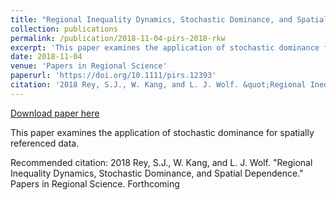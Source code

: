 ```yaml
---
title: "Regional Inequality Dynamics, Stochastic Dominance, and Spatial Dependence"
collection: publications
permalink: /publication/2018-11-04-pirs-2018-rkw
excerpt: 'This paper examines the application of stochastic dominance for spatially referenced data.'
date: 2018-11-04
venue: 'Papers in Regional Science'
paperurl: 'https://doi.org/10.1111/pirs.12393'
citation: '2018 Rey, S.J., W. Kang, and L. J. Wolf. &quot;Regional Inequality Dynamics, Stochastic Dominance, and Spatial Dependence.&quot; Papers in Regional Science. Forthcoming'
---
```


<a href='https://doi.org/10.1111/pirs.12393'>Download paper here</a>

This paper examines the application of stochastic dominance for spatially referenced data.

Recommended citation: 2018 Rey, S.J., W. Kang, and L. J. Wolf. "Regional Inequality Dynamics, Stochastic Dominance, and Spatial Dependence." Papers in Regional Science. Forthcoming